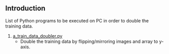 ## Introduction

List of Python programs to be executed on PC in order to double the training data.

1. [a_train_data_doubler.py](https://github.com/hafiz-kamilin/autonomous_pixhawk_rover/blob/master/04_train_data_doubler/00_pc_side/a_train_data_doubler.py)
    - Double the training data by flipping/mirroring images and array to y-axis.